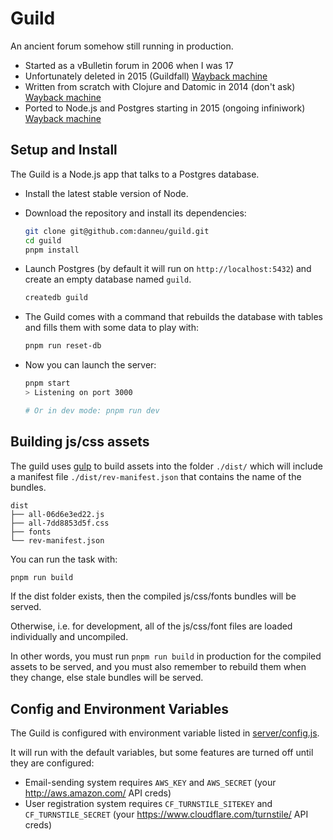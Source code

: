 # Guild

An ancient forum somehow still running in production.

- Started as a vBulletin forum in 2006 when I was 17
- Unfortunately deleted in 2015 (Guildfall) [Wayback machine](https://web.archive.org/web/20100915043234/http://roleplayerguild.com/)
- Written from scratch with Clojure and Datomic in 2014 (don't ask) [Wayback machine](https://web.archive.org/web/20140331023634/http://www.roleplayerguild.com/)
- Ported to Node.js and Postgres starting in 2015 (ongoing infiniwork) [Wayback machine](https://web.archive.org/web/20150201030909/http://www.roleplayerguild.com/)

## Setup and Install

The Guild is a Node.js app that talks to a Postgres database.

- Install the latest stable version of Node.
- Download the repository and install its dependencies:

  ```sh
  git clone git@github.com:danneu/guild.git
  cd guild
  pnpm install
  ```

- Launch Postgres (by default it will run on `http://localhost:5432`) and create an empty database named `guild`.

  ```sh
  createdb guild
  ```

- The Guild comes with a command that rebuilds the database with tables and fills them with some data to play with:

  ```sh
  pnpm run reset-db
  ```

- Now you can launch the server:

  ```sh
  pnpm start
  > Listening on port 3000

  # Or in dev mode: pnpm run dev
  ```

## Building js/css assets

The guild uses [gulp](https://gulpjs.com) to build assets into the folder `./dist/` which will include a manifest file `./dist/rev-manifest.json` that contains the name of the bundles.

```
dist
├── all-06d6e3ed22.js
├── all-7dd8853d5f.css
├── fonts
└── rev-manifest.json
```

You can run the task with:

```sh
pnpm run build
```

If the dist folder exists, then the compiled js/css/fonts bundles will be served.

Otherwise, i.e. for development, all of the js/css/font files are loaded individually and uncompiled.

In other words, you must run `pnpm run build` in production for the compiled assets to be served, and you must also remember to rebuild them when they change, else stale bundles will be served.

## Config and Environment Variables

The Guild is configured with environment variable listed in [server/config.js](https://github.com/danneu/guild/blob/master/server/config.js).

It will run with the default variables, but some features are turned off until they are configured:

- Email-sending system requires `AWS_KEY` and `AWS_SECRET` (your http://aws.amazon.com/ API creds)
- User registration system requires `CF_TURNSTILE_SITEKEY` and `CF_TURNSTILE_SECRET` (your https://www.cloudflare.com/turnstile/ API creds)
